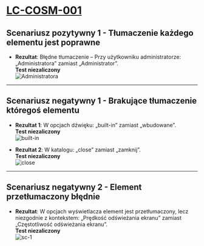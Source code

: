 # [LC-COSM-001](https://github.com/oskarkulinski/Cosmic-tests/blob/main/LowLevelTestCases/TestCasesCOSM.md#lc-cosm-001-weryfikacja-poprawno%C5%9Bci-polskiej-wersji-j%C4%99zykowej)

## Scenariusz pozytywny 1 - Tłumaczenie każdego elementu jest poprawne
- **Rezultat**: Błędne tłumaczenie – Przy użytkowniku administratorze: „Administratora” zamiast „Administrator”.  
  **Test niezaliczony**  
  ![Administratora](https://github.com/user-attachments/assets/fcac0559-6e9e-4b03-a6a4-d86890f45d18)

---

## Scenariusz negatywny 1 - Brakujące tłumaczenie któregoś elementu
- **Rezultat 1**: W opcjach dźwięku: „built-in” zamiast „wbudowane”.  
  **Test niezaliczony**  
  ![built-in](https://github.com/user-attachments/assets/f2abafe3-114f-41a2-8a9c-8c400f2cda76)

- **Rezultat 2**: W katalogu: „close” zamiast „zamknij”.  
  **Test niezaliczony**  
  ![close](https://github.com/user-attachments/assets/314e026e-d270-4cc2-b345-e707848be776)

---

## Scenariusz negatywny 2 - Element przetłumaczony błędnie
- **Rezultat**: W opcjach wyświetlacza element jest przetłumaczony, lecz niezgodnie z kontekstem: „Prędkość odświeżania ekranu” zamiast „Częstotliwość odświeżania ekranu”.  
  **Test niezaliczony**  
  ![sc-1](https://github.com/user-attachments/assets/bfb6e435-f4fe-4986-abaa-f8cfd523ca72)
